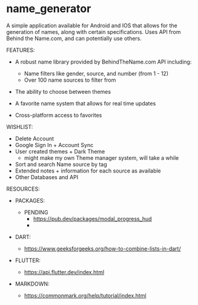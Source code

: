 # name_generator

A simple application available for Android and IOS that allows for the generation of names, along with certain specifications.
Uses API from Behind the Name.com, and can potentially use others.

FEATURES:
* A robust name library provided by BehindTheName.com API including:
    - Name filters like gender, source, and number (from 1 - 12)
    - Over 100 name sources to filter from

* The ability to choose between themes
* A favorite name system that allows for real time updates
* Cross-platform access to favorites

WISHLIST:
* Delete Account
* Google Sign In + Account Sync
* User created themes + Dark Theme
    * might make my own Theme manager system, will take a while
* Sort and search Name source by tag
* Extended notes + information for each source as available
* Other Databases and API

RESOURCES:
* PACKAGES:
    - PENDING
        - https://pub.dev/packages/modal_progress_hud 
        -

* DART:
    - https://www.geeksforgeeks.org/how-to-combine-lists-in-dart/

* FLUTTER:
    - https://api.flutter.dev/index.html

* MARKDOWN:
    - https://commonmark.org/help/tutorial/index.html